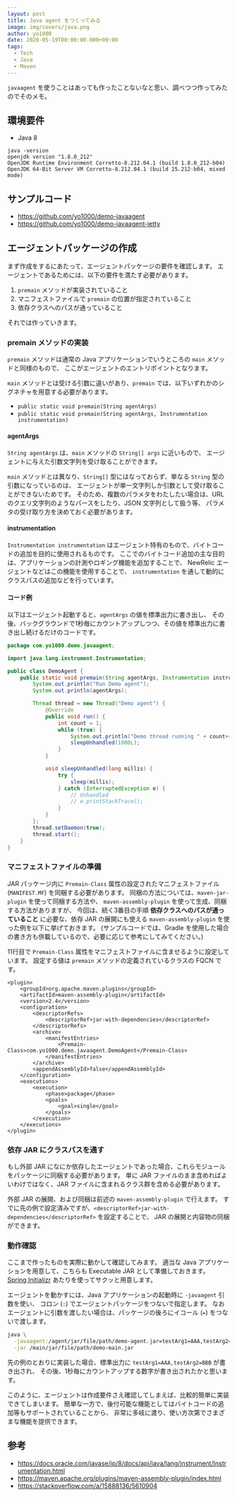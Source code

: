 ```yaml
---
layout: post
title: Java agent をつくってみる
image: img/covers/java.png
author: yo1000
date: 2020-05-19T00:00:00.000+09:00
tags:
  - Tech
  - Java
  - Maven
---
```


`javaagent` を使うことはあっても作ったことないなと思い、調べつつ作ってみたのでそのメモ。

## 環境要件
- Java 8

```
java -version
openjdk version "1.8.0_212"
OpenJDK Runtime Environment Corretto-8.212.04.1 (build 1.8.0_212-b04)
OpenJDK 64-Bit Server VM Corretto-8.212.04.1 (build 25.212-b04, mixed mode)
```


## サンプルコード
- https://github.com/yo1000/demo-javaagent
- https://github.com/yo1000/demo-javaagent-jetty


## エージェントパッケージの作成
まず作成をするにあたって、エージェントパッケージの要件を確認します。
エージェントであるためには、以下の要件を満たす必要があります。

1. `premain` メソッドが実装されていること
2. マニフェストファイルで `premain` の位置が指定されていること
3. 依存クラスへのパスが通っていること

それでは作っていきます。

### premain メソッドの実装
`premain` メソッドは通常の Java アプリケーションでいうところの `main` メソッドと同様のもので、
ここがエージェントのエントリポイントとなります。

`main` メソッドとは受ける引数に違いがあり、`premain` では、以下いずれかのシグネチャを用意する必要があります。

- `public static void premain(String agentArgs)`
- `public static void premain(String agentArgs, Instrumentation instrumentation)`

#### agentArgs
`String agentArgs` は、`main` メソッドの `String[] args` に近いもので、
エージェントに与えた引数文字列を受け取ることができます。

`main` メソッドとは異なり、`String[]` 型にはなっておらず、単なる `String` 型の引数になっているのは、
エージェントが単一文字列しか引数として受け取ることができないためです。
そのため、複数のパラメタをわたしたい場合は、URL のクエリ文字列のようなパースをしたり、JSON 文字列として扱う等、
パラメタの受け取り方を決めておく必要があります。

#### instrumentation
`Instrumentation instrumentation` はエージェント特有のもので、バイトコードの追加を目的に使用されるものです。
ここでのバイトコード追加の主な目的は、アプリケーションの計測やロギング機能を追加することで、
NewRelic エージェントなどはこの機能を使用することで、
`instrumentation` を通して動的にクラスパスの追加などを行っています。

#### コード例
以下はエージェント起動すると、`agentArgs` の値を標準出力に書き出し、
その後、バックグラウンドで1秒毎にカウントアップしつつ、その値を標準出力に書き出し続けるだけのコードです。

```java
package com.yo1000.demo.javaagent;

import java.lang.instrument.Instrumentation;

public class DemoAgent {
    public static void premain(String agentArgs, Instrumentation instrumentation) {
        System.out.println("Run Demo agent");
        System.out.println(agentArgs);

        Thread thread = new Thread("Demo agent") {
            @Override
            public void run() {
                int count = 1;
                while (true) {
                    System.out.println("Demo thread running " + count++);
                    sleepUnhandled(1000L);
                }
            }

            void sleepUnhandled(long millis) {
                try {
                    sleep(millis);
                } catch (InterruptedException e) {
                    // Unhandled
                    // e.printStackTrace();
                }
            }
        };
        thread.setDaemon(true);
        thread.start();
    }
}
```

### マニフェストファイルの準備
JAR パッケージ内に `Premain-Class` 属性の設定されたマニフェストファイル (`MANIFEST.MF`) を同梱する必要があります。
同梱の方法については、`maven-jar-plugin` を使って同梱する方法や、
`maven-assembly-plugin` を使って生成、同梱する方法がありますが、
今回は、続く3番目の手順 **依存クラスへのパスが通っていること** に必要な、依存 JAR の展開にも使える
`maven-assembly-plugin` を使った例を以下に挙げておきます。
(サンプルコードでは、Gradle を使用した場合の書き方も併載しているので、必要に応じて参考にしてみてください。)

11行目で `Premain-Class` 属性をマニフェストファイルに含ませるように設定しています。
設定する値は `premain` メソッドの定義されているクラスの FQCN です。

```xml{numberLines:true}{11}
<plugin>
    <groupId>org.apache.maven.plugins</groupId>
    <artifactId>maven-assembly-plugin</artifactId>
    <version>2.4</version>
    <configuration>
        <descriptorRefs>
            <descriptorRef>jar-with-dependencies</descriptorRef>
        </descriptorRefs>
        <archive>
            <manifestEntries>
                <Premain-Class>com.yo1000.demo.javaagent.DemoAgent</Premain-Class>
            </manifestEntries>
        </archive>
        <appendAssemblyId>false</appendAssemblyId>
    </configuration>
    <executions>
        <execution>
            <phase>package</phase>
            <goals>
                <goal>single</goal>
            </goals>
        </execution>
    </executions>
</plugin>
```

### 依存 JAR にクラスパスを通す
もし外部 JAR になにか依存したエージェントであった場合、これらモジュールをパッケージに同梱する必要があります。
単に JAR ファイルのまま含めればよいわけではなく、JAR ファイルに含まれるクラス群を含める必要があります。

外部 JAR の展開、および同梱は前述の `maven-assembly-plugin` で行えます。
すでに先の例で設定済みですが、`<descriptorRef>jar-with-dependencies</descriptorRef>` を設定することで、
JAR の展開と内容物の同梱ができます。

### 動作確認
ここまで作ったものを実際に動かして確認してみます。
適当な Java アプリケーションを用意して、こちらも Executable JAR として準備しておきます。
[Spring Initializr](https://start.spring.io/) あたりを使ってサクッと用意します。

エージェントを動かすには、Java アプリケーションの起動時に `-javaagent` 引数を使い、
コロン (`:`) でエージェントパッケージをつないで指定します。
なおエージェントに引数を渡したい場合は、パッケージの後ろにイコール (`=`) をつないで渡します。

```bash
java \
  -javaagent:/agent/jar/file/path/demo-agent.jar=testArg1=AAA,testArg2=BBB \
  -jar /main/jar/file/path/demo-main.jar
```

先の例のとおりに実装した場合、標準出力に `testArg1=AAA,testArg2=BBB` が書き出され、
その後、1秒毎にカウントアップする数字が書き出されたかと思います。

このように、エージェントは作成要件さえ確認してしまえば、比較的簡単に実装できてしまいます。
簡単な一方で、後付可能な機能としてはバイトコードの追加等もサポートされていることから、
非常に多岐に渡り、使い方次第でさまざまな機能を提供できます。


## 参考
- https://docs.oracle.com/javase/jp/8/docs/api/java/lang/instrument/Instrumentation.html
- https://maven.apache.org/plugins/maven-assembly-plugin/index.html
- https://stackoverflow.com/a/15888136/5610904
